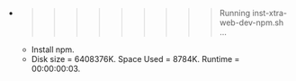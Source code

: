 * >>>>>>>>> Running inst-xtra-web-dev-npm.sh ...
  * Install npm.
  * Disk size = 6408376K. Space Used = 8784K. Runtime = 00:00:00:03.
